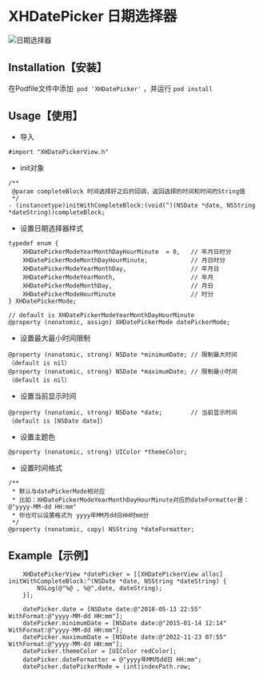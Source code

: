 # XHDatePicker  日期选择器
![日期选择器](https://github.com/XHJCoder/XHDatePicker/blob/master/Screenshot/screen1.png)

## Installation【安装】

在Podfile文件中添加``` pod 'XHDatePicker'``` ，并运行 ```pod install```

## Usage【使用】
- 导入
```
#import "XHDatePickerView.h"
```

- init对象
```
/**
 @param completeBlock 时间选择好之后的回调，返回选择的时间和时间的String值
 */
- (instancetype)initWithCompleteBlock:(void(^)(NSDate *date, NSString *dateString))completeBlock;
```

- 设置日期选择器样式
```
typedef enum {
    XHDatePickerModeYearMonthDayHourMinute  = 0,   // 年月日时分
    XHDatePickerModeMonthDayHourMinute,            // 月日时分
    XHDatePickerModeYearMonthDay,                  // 年月日
    XHDatePickerModeYearMonth,                     // 年月
    XHDatePickerModeMonthDay,                      // 月日
    XHDatePickerModeHourMinute                     // 时分
} XHDatePickerMode;

// default is XHDatePickerModeYearMonthDayHourMinute
@property (nonatomic, assign) XHDatePickerMode datePickerMode;
```

- 设置最大最小时间限制
```
@property (nonatomic, strong) NSDate *minimumDate; // 限制最大时间（default is nil）
@property (nonatomic, strong) NSDate *maximumDate; // 限制最小时间（default is nil）
```

- 设置当前显示时间
```
@property (nonatomic, strong) NSDate *date;        // 当前显示时间（default is [NSDate date]）
```

- 设置主题色
```
@property (nonatomic, strong) UIColor *themeColor;
```

- 设置时间格式
```
/**
 * 默认与datePickerMode相对应
 * 比如：XHDatePickerModeYearMonthDayHourMinute对应的dateFormatter是：@"yyyy-MM-dd HH:mm"
 * 你也可以设置格式为 yyyy年MM月dd日HH时mm分
 */
@property (nonatomic, copy) NSString *dateFormatter;
```

## Example【示例】
```
    XHDatePickerView *datePicker = [[XHDatePickerView alloc] initWithCompleteBlock:^(NSDate *date, NSString *dateString) {
        NSLog(@"%@ , %@",date, dateString);
    }];
    
    datePicker.date = [NSDate date:@"2018-05-13 22:55" WithFormat:@"yyyy-MM-dd HH:mm"];
    datePicker.minimumDate = [NSDate date:@"2015-01-14 12:14" WithFormat:@"yyyy-MM-dd HH:mm"];
    datePicker.maximumDate = [NSDate date:@"2022-11-23 07:55" WithFormat:@"yyyy-MM-dd HH:mm"];
    datePicker.themeColor = [UIColor redColor];
    datePicker.dateFormatter = @"yyyy年MM月dd日 HH:mm";
    datePicker.datePickerMode = (int)indexPath.row;    
```


